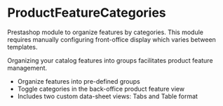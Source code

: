 # ProductFeatureCategories
Prestashop module to organize features by categories. This module requires manually configuring front-office display which varies between templates.

Organizing your catalog features into groups facilitates product feature management.

* Organize features into pre-defined groups
* Toggle categories in the back-office product feature view
* Includes two custom data-sheet views: Tabs and Table format
